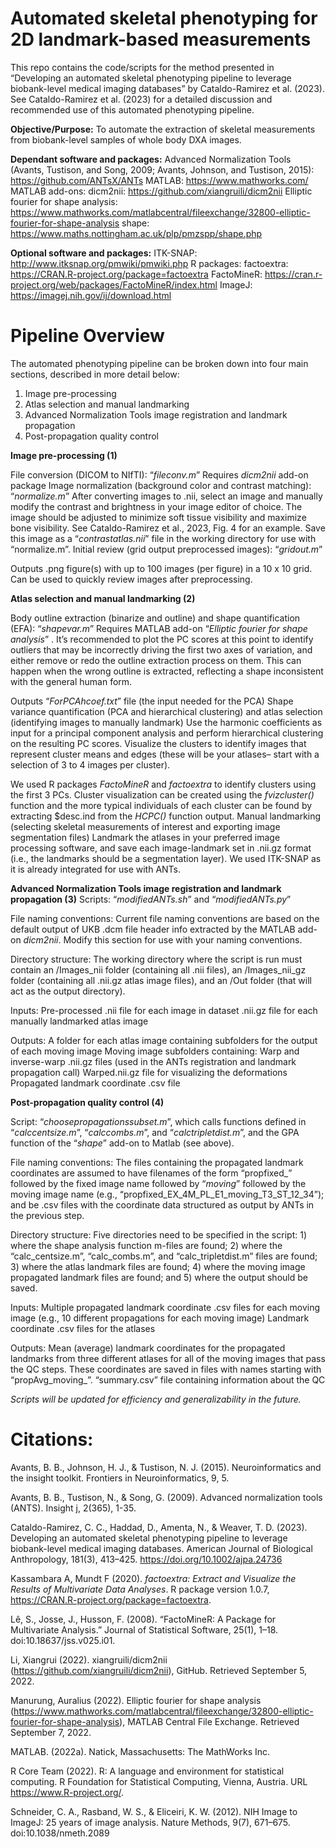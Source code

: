 # Automated skeletal phenotyping for 2D landmark-based measurements

This repo contains the code/scripts for the method presented in “Developing an automated skeletal phenotyping pipeline to leverage biobank-level medical imaging databases” by Cataldo-Ramirez et al. (2023). See Cataldo-Ramirez et al. (2023) for a detailed discussion and recommended use of this automated phenotyping pipeline. 

**Objective/Purpose:** To automate the extraction of skeletal measurements from biobank-level samples of whole body DXA images.

**Dependant software and packages:**
Advanced Normalization Tools (Avants, Tustison, and Song, 2009; Avants, Johnson, and Tustison, 2015): https://github.com/ANTsX/ANTs
MATLAB: https://www.mathworks.com/
MATLAB add-ons:
dicm2nii: https://github.com/xiangruili/dicm2nii
Elliptic fourier for shape analysis: https://www.mathworks.com/matlabcentral/fileexchange/32800-elliptic-fourier-for-shape-analysis
shape: https://www.maths.nottingham.ac.uk/plp/pmzspp/shape.php

**Optional software and packages:**
ITK-SNAP: http://www.itksnap.org/pmwiki/pmwiki.php
R packages:
factoextra: https://CRAN.R-project.org/package=factoextra
FactoMineR: https://cran.r-project.org/web/packages/FactoMineR/index.html
ImageJ: https://imagej.nih.gov/ij/download.html


# Pipeline Overview
The automated phenotyping pipeline can be broken down into four main sections, described in more detail below:
1. Image pre-processing
2. Atlas selection and manual landmarking
3. Advanced Normalization Tools image registration and landmark propagation
4. Post-propagation quality control



**Image pre-processing (1)**

File conversion (DICOM to NIfTI): “*fileconv.m*”
Requires *dicm2nii* add-on package
Image normalization (background color and contrast matching): “*normalize.m*”
After converting images to .nii, select an image and manually modify the contrast and brightness in your image editor of choice. The image should be adjusted to minimize soft tissue visibility and maximize bone visibility. See Cataldo-Ramirez et al., 2023, Fig. 4 for an example. Save this image as a “*contrastatlas.nii*” file in the working directory for use with “normalize.m”.
Initial review (grid output preprocessed images): “*gridout.m*”

Outputs .png figure(s) with up to 100 images (per figure) in a 10 x 10 grid. Can be used to quickly review images after preprocessing. 

**Atlas selection and manual landmarking (2)**

Body outline extraction (binarize and outline) and shape quantification (EFA): “*shapevar.m*”
Requires MATLAB add-on “*Elliptic fourier for shape analysis*”
. It’s recommended to plot the PC scores at this point to identify outliers that may be incorrectly driving the first two axes of variation, and either remove or redo the outline extraction process on them. This can happen when the wrong outline is extracted, reflecting a shape inconsistent with the general human form.

Outputs “*ForPCAhcoef.txt*” file (the input needed for the PCA)
Shape variance quantification (PCA and hierarchical clustering) and atlas selection (identifying images to manually landmark)
Use the harmonic coefficients as input for a principal component analysis and perform hierarchical clustering on the resulting PC scores. Visualize the clusters to identify images that represent cluster means and edges (these will be your atlases– start with a selection of 3 to 4 images per cluster). 

We used R packages *FactoMineR* and *factoextra* to identify clusters using the first 3 PCs. Cluster visualization can be created using the *fvizcluster()* function and the more typical individuals of each cluster can be found by extracting $desc.ind from the *HCPC()* function output.
Manual landmarking (selecting skeletal measurements of interest and exporting image segmentation files)
Landmark the atlases in your preferred image processing software, and save each image-landmark set in .nii.gz format (i.e., the landmarks should be a segmentation layer). We used ITK-SNAP as it is already integrated for use with ANTs.

**Advanced Normalization Tools image registration and landmark propagation (3)**
Scripts: “*modifiedANTs.sh*” and “*modifiedANTs.py*”

File naming conventions: Current file naming conventions are based on the default output of UKB .dcm file header info extracted by the MATLAB add-on *dicm2nii*. Modify this section for use with your naming conventions.

Directory structure: The working directory where the script is run must contain an /Images_nii folder (containing all .nii files), an /Images_nii_gz folder (containing all .nii.gz atlas image files), and an /Out folder (that will act as the output directory).

Inputs:
Pre-processed .nii file for each image in dataset
.nii.gz file for each manually landmarked atlas image

Outputs:
A folder for each atlas image containing subfolders for the output of each moving image
Moving image subfolders containing:
Warp and inverse-warp .nii.gz files (used in the ANTs registration and landmark propagation call)
Warped.nii.gz file for visualizing the deformations
Propagated landmark coordinate .csv file


**Post-propagation quality control (4)**

Script: “*choosepropagationssubset.m*”, which calls functions defined in “*calccentsize.m*”, “*calccombs.m*”, and “*calctripletdist.m*”, and the GPA function of the “*shape*” add-on to Matlab (see above).

File naming conventions: The files containing the propagated landmark coordinates are assumed to have filenames of the form “propfixed_” followed by the fixed image name followed by “_moving_” followed by the moving image name (e.g., “propfixed_EX_4M_PL_E1_moving_T3_ST_12_34”); and be .csv files with the coordinate data structured as output by ANTs in the previous step.

Directory structure: Five directories need to be specified in the script: 1) where the shape analysis function m-files are found; 2) where the “calc_centsize.m”, “calc_combs.m”, and “calc_tripletdist.m” files are found; 3) where the atlas landmark files are found; 4) where the moving image propagated landmark files are found; and 5) where the output should be saved.

Inputs:
Multiple propagated landmark coordinate .csv files for each moving image (e.g., 10 different propagations for each moving image)
Landmark coordinate .csv files for the atlases

Outputs:
Mean (average) landmark coordinates for the propagated landmarks from three different atlases for all of the moving images that pass the QC steps. These coordinates are saved in files with names starting with “propAvg_moving_”.
“summary.csv” file containing information about the QC



*Scripts will be updated for efficiency and generalizability in the future.*



# Citations:
Avants, B. B., Johnson, H. J., & Tustison, N. J. (2015). Neuroinformatics and the insight toolkit. Frontiers in Neuroinformatics, 9, 5. 

Avants, B. B., Tustison, N., & Song, G. (2009). Advanced normalization tools (ANTS). Insight j, 2(365), 1-35.

Cataldo-Ramirez, C. C., Haddad, D., Amenta, N., & Weaver, T. D. (2023). Developing an automated skeletal phenotyping pipeline to leverage biobank-level medical imaging databases. American Journal of Biological Anthropology, 181(3), 413–425. https://doi.org/10.1002/ajpa.24736

Kassambara A, Mundt F (2020). _factoextra: Extract and Visualize the Results of Multivariate Data Analyses_. R package version 1.0.7, <https://CRAN.R-project.org/package=factoextra>. 

Lê, S., Josse, J., Husson, F. (2008). “FactoMineR: A Package for Multivariate Analysis.” Journal of Statistical Software, 25(1), 1–18. doi:10.18637/jss.v025.i01.

Li, Xiangrui (2022). xiangruili/dicm2nii (https://github.com/xiangruili/dicm2nii), GitHub. Retrieved September 5, 2022.

Manurung, Auralius (2022). Elliptic fourier for shape analysis (https://www.mathworks.com/matlabcentral/fileexchange/32800-elliptic-fourier-for-shape-analysis), MATLAB Central File Exchange. Retrieved September 7, 2022.

MATLAB. (2022a). Natick, Massachusetts: The MathWorks Inc.

R Core Team (2022). R: A language and environment for statistical computing. R Foundation for
Statistical Computing, Vienna, Austria. URL https://www.R-project.org/.

Schneider, C. A., Rasband, W. S., & Eliceiri, K. W. (2012). NIH Image to ImageJ: 25 years of image analysis. Nature Methods, 9(7), 671–675. doi:10.1038/nmeth.2089

